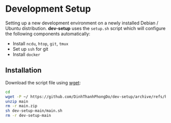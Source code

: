 # Development Setup

Setting up a new development environment on a newly installed Debian / Ubuntu distribution. **dev-setup** uses the `setup.sh` script which will configure the following components automatically:

- Install `ncdu`, `htop`, `git`, `tmux`
- Set up `ssh` for git
- Install `docker`

## Installation

Download the script file using [wget](https://www.gnu.org/software/wget):

```bash
cd
wget -P ~/ https://github.com/DinhThanhPhongDo/dev-setup/archive/refs/heads/main.zip
unzip main
rm -r main.zip
sh dev-setup-main/main.sh
rm -r dev-setup-main
```
